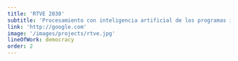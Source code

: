 ```yaml
---
title: 'RTVE 2030'
subtitle: 'Procesamiento con inteligencia artificial de los programas informativos para medir el tiempo en antena de cada ODS'
link: 'http://google.com'
image: '/images/projects/rtve.jpg'
lineOfWork: democracy
order: 2
---
```

